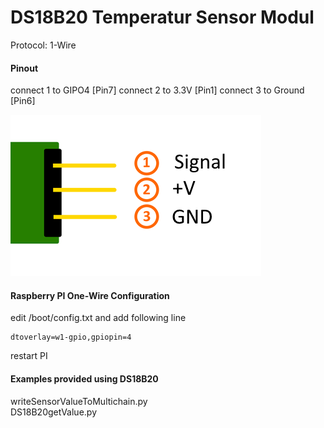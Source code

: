 # DS18B20 Temperatur Sensor Modul
Protocol: 1-Wire

#### Pinout
connect 1 to GIPO4 	    [Pin7]
connect 2 to 3.3V 	    [Pin1]
connect 3 to Ground 	[Pin6]

![Alt text](sensor_pinout.png?raw=true "sensor Pinout")


#### Raspberry PI One-Wire Configuration
edit /boot/config.txt and add following line
```
dtoverlay=w1-gpio,gpiopin=4
```
restart PI

#### Examples provided using DS18B20
 writeSensorValueToMultichain.py <br />
 DS18B20getValue.py